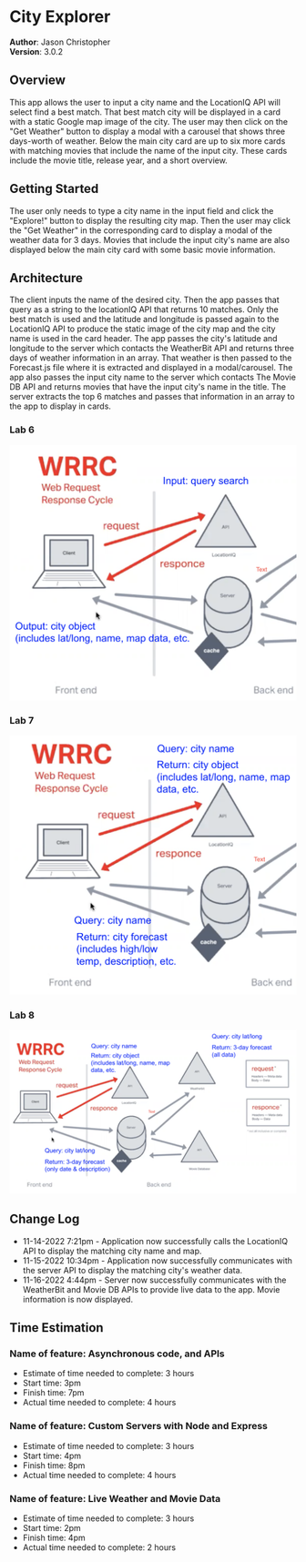 # City Explorer

**Author**: Jason Christopher  
**Version**: 3.0.2

## Overview

This app allows the user to input a city name and the LocationIQ API will select find a best match. That best match city will be displayed in a card with a static Google map image of the city. The user may then click on the "Get Weather" button to display a modal with a carousel that shows three days-worth of weather. Below the main city card are up to six more cards with matching movies that include the name of the input city. These cards include the movie title, release year, and a short overview.

## Getting Started

The user only needs to type a city name in the input field and click the "Explore!" button to display the resulting city map. Then the user may click the "Get Weather" in the corresponding card to display a modal of the weather data for 3 days. Movies that include the input city's name are also displayed below the main city card with some basic movie information.

## Architecture

The client inputs the name of the desired city. Then the app passes that query as a string to the locationIQ API that returns 10 matches. Only the best match is used and the latitude and longitude is passed again to the LocationIQ API to produce the static image of the city map and the city name is used in the card header. The app passes the city's latitude and longitude to the server which contacts the WeatherBit API and returns three days of weather information in an array. That weather is then passed to the Forecast.js file where it is extracted and displayed in a modal/carousel. The app also passes the input city name to the server which contacts The Movie DB API and returns movies that have the input city's name in the title. The server extracts the top 6 matches and passes that information in an array to the app to display in cards.

### Lab 6

![WRRC](./public/images/WRRC-Lab6.png)

### Lab 7

![WRRC](./public/images/WRRC-Lab7.png)

### Lab 8

![WRRC](./public/images/WRRC-Lab8.png)

## Change Log

* 11-14-2022 7:21pm - Application now successfully calls the LocationIQ API to display the matching city name and map.  
* 11-15-2022 10:34pm - Application now successfully communicates with the server API to display the matching city's weather data.  
* 11-16-2022 4:44pm - Server now successfully communicates with the WeatherBit and Movie DB APIs to provide live data to the app. Movie information is now displayed.

## Time Estimation

### Name of feature: Asynchronous code, and APIs

* Estimate of time needed to complete: 3 hours
* Start time: 3pm
* Finish time: 7pm
* Actual time needed to complete: 4 hours

### Name of feature: Custom Servers with Node and Express

* Estimate of time needed to complete: 3 hours
* Start time: 4pm
* Finish time: 8pm
* Actual time needed to complete: 4 hours

### Name of feature: Live Weather and Movie Data

* Estimate of time needed to complete: 3 hours
* Start time: 2pm
* Finish time: 4pm
* Actual time needed to complete: 2 hours
